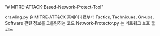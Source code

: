 "# MITRE-ATTACK-Based-Network-Protect-Tool" 

crawling.py 은 MITRE-ATT&CK 홈페이지로부터 Tactics, Techniques, Groups, Software 관련 정보를 크롤링하는 코드
Network-Protector.py 는 네트워크 보호  툴 코드

